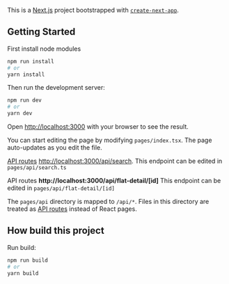 This is a [Next.js](https://nextjs.org/) project bootstrapped with [`create-next-app`](https://github.com/vercel/next.js/tree/canary/packages/create-next-app).

## Getting Started

First install node modules
```bash
npm run install
# or
yarn install
```

Then run the development server:

```bash
npm run dev
# or
yarn dev
```

Open [http://localhost:3000](http://localhost:3000) with your browser to see the result.

You can start editing the page by modifying `pages/index.tsx`. The page auto-updates as you edit the file.

[API routes](https://nextjs.org/docs/api-routes/introduction)
[http://localhost:3000/api/search](http://localhost:3000/api/search). This endpoint can be edited in `pages/api/search.ts`

API routes **http://localhost:3000/api/flat-detail/[id]** This endpoint can be edited in `pages/api/flat-detail/[id]`

The `pages/api` directory is mapped to `/api/*`. Files in this directory are treated as [API routes](https://nextjs.org/docs/api-routes/introduction) instead of React pages.

## How build this project
Run build:

```bash
npm run build
# or
yarn build
```
